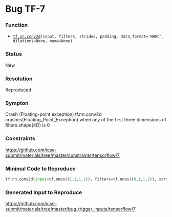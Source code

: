 # Bug TF-7
### Function
* [`tf.nn.conv2d`](https://www.tensorflow.org/versions/r2.1/api_docs/python/tf/nn/conv2d)`(input, filters, strides, padding, data_format='NHWC', dilations=None, name=None)`
### Status
New
### Resolution
Reproduced
### Sympton
Crash (Floating-point exception)
tf.nn.conv2d crashes(Floating_Point_Exception) when any of the first three dimensions of filters.shape(4D) is 0
### Constraints
https://github.com/icse-submit/materials/tree/master/constraints/tensorflow/7
### Minimal Code to Reproduce
~~~python
tf.nn.conv2d(input=tf.ones((1,1,1,1)), filters=tf.ones((0,1,1,1)), strides=1, padding='SAME')
~~~
### Generated Input to Reproduce
https://github.com/icse-submit/materials/tree/master/bug_trigger_inputs/tensorflow/7
